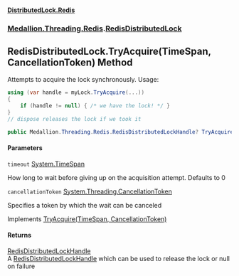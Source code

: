 #### [DistributedLock.Redis](README.md 'README')
### [Medallion.Threading.Redis](Medallion.Threading.Redis.md 'Medallion.Threading.Redis').[RedisDistributedLock](RedisDistributedLock.md 'Medallion.Threading.Redis.RedisDistributedLock')

## RedisDistributedLock.TryAcquire(TimeSpan, CancellationToken) Method

Attempts to acquire the lock synchronously. Usage:   
  
```csharp  
using (var handle = myLock.TryAcquire(...))  
{  
    if (handle != null) { /* we have the lock! */ }  
}  
// dispose releases the lock if we took it  
```

```csharp
public Medallion.Threading.Redis.RedisDistributedLockHandle? TryAcquire(System.TimeSpan timeout=default(System.TimeSpan), System.Threading.CancellationToken cancellationToken=default(System.Threading.CancellationToken));
```
#### Parameters

<a name='Medallion.Threading.Redis.RedisDistributedLock.TryAcquire(System.TimeSpan,System.Threading.CancellationToken).timeout'></a>

`timeout` [System.TimeSpan](https://docs.microsoft.com/en-us/dotnet/api/System.TimeSpan 'System.TimeSpan')

How long to wait before giving up on the acquisition attempt. Defaults to 0

<a name='Medallion.Threading.Redis.RedisDistributedLock.TryAcquire(System.TimeSpan,System.Threading.CancellationToken).cancellationToken'></a>

`cancellationToken` [System.Threading.CancellationToken](https://docs.microsoft.com/en-us/dotnet/api/System.Threading.CancellationToken 'System.Threading.CancellationToken')

Specifies a token by which the wait can be canceled

Implements [TryAcquire(TimeSpan, CancellationToken)](https://github.com/madelson/DistributedLock/tree/default-documentation/docs/api/DistributedLock.Core/IDistributedLock.TryAcquire.GcM73KNvUAY5aoOOhgln1g.md 'Medallion.Threading.IDistributedLock.TryAcquire(System.TimeSpan,System.Threading.CancellationToken)')

#### Returns
[RedisDistributedLockHandle](RedisDistributedLockHandle.md 'Medallion.Threading.Redis.RedisDistributedLockHandle')  
A [RedisDistributedLockHandle](RedisDistributedLockHandle.md 'Medallion.Threading.Redis.RedisDistributedLockHandle') which can be used to release the lock or null on failure
